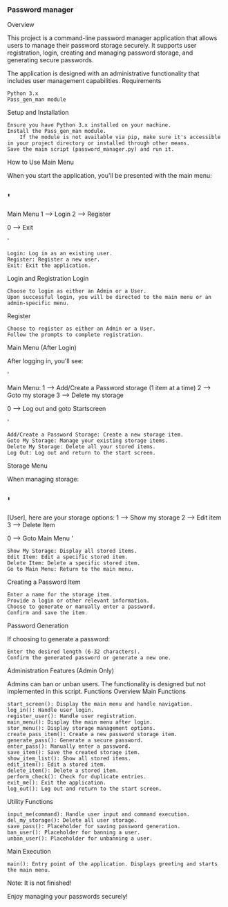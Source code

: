 ### Password manager
Overview

This project is a command-line password manager application that allows users to manage their password storage securely. It supports user registration, login, creating and managing password storage, and generating secure passwords.

The application is designed with an administrative functionality that includes user management capabilities.
Requirements

    Python 3.x
    Pass_gen_man module

Setup and Installation

    Ensure you have Python 3.x installed on your machine.
    Install the Pass_gen_man module.
        If the module is not available via pip, make sure it's accessible in your project directory or installed through other means.
    Save the main script (password_manager.py) and run it.

How to Use
Main Menu

When you start the application, you'll be presented with the main menu:

'
------------------------------
Main Menu
1 --> Login 
2 --> Register 

0 --> Exit

'

    Login: Log in as an existing user.
    Register: Register a new user.
    Exit: Exit the application.

Login and Registration
Login

    Choose to login as either an Admin or a User.
    Upon successful login, you will be directed to the main menu or an admin-specific menu.

Register

    Choose to register as either an Admin or a User.
    Follow the prompts to complete registration.

Main Menu (After Login)

After logging in, you'll see:

'

Main Menu: 
1 --> Add/Create a Password storage (1 item at a time) 
2 --> Goto my storage 
3 --> Delete my storage 

0 --> Log out and goto Startscreen

'

    Add/Create a Password Storage: Create a new storage item.
    Goto My Storage: Manage your existing storage items.
    Delete My Storage: Delete all your stored items.
    Log Out: Log out and return to the start screen.

Storage Menu

When managing storage:


'
----------------------------------------------
 [User], here are your storage options:
1 --> Show my storage
2 --> Edit item
3 --> Delete Item

0 --> Goto Main Menu
'

    Show My Storage: Display all stored items.
    Edit Item: Edit a specific stored item.
    Delete Item: Delete a specific stored item.
    Go to Main Menu: Return to the main menu.

Creating a Password Item

    Enter a name for the storage item.
    Provide a login or other relevant information.
    Choose to generate or manually enter a password.
    Confirm and save the item.

Password Generation

If choosing to generate a password:

    Enter the desired length (6-32 characters).
    Confirm the generated password or generate a new one.

Administration Features (Admin Only)

Admins can ban or unban users. The functionality is designed but not implemented in this script.
Functions Overview
Main Functions

    start_screen(): Display the main menu and handle navigation.
    log_in(): Handle user login.
    register_user(): Handle user registration.
    main_menu(): Display the main menu after login.
    stor_menu(): Display storage management options.
    create_pass_item(): Create a new password storage item.
    generate_pass(): Generate a secure password.
    enter_pass(): Manually enter a password.
    save_item(): Save the created storage item.
    show_item_list(): Show all stored items.
    edit_item(): Edit a stored item.
    delete_item(): Delete a stored item.
    perform_check(): Check for duplicate entries.
    exit_me(): Exit the application.
    log_out(): Log out and return to the start screen.

Utility Functions

    input_me(command): Handle user input and command execution.
    del_my_storage(): Delete all user storage.
    save_pass(): Placeholder for saving password generation.
    ban_user(): Placeholder for banning a user.
    unban_user(): Placeholder for unbanning a user.

Main Execution

    main(): Entry point of the application. Displays greeting and starts the main menu.

Note:
It is not finished!

Enjoy managing your passwords securely!

